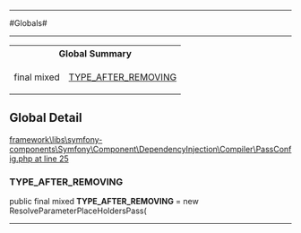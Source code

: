 - - -

#Globals#

- - -

<table id="summary_global" class="title">
<tr><th colspan="2" class="title">Global Summary</th></tr>
<tr>
<td>final  mixed</td>
<td class="description"><p class="name"><a href="#type_after_removing">TYPE_AFTER_REMOVING</a></p></td>
</tr>
</table>

<h2 id="detail_global">Global Detail</h2>

<a href="https://github.com/JeyDotC/Hirudo/blob/master/framework/libs/symfony-components/Symfony/Component/DependencyInjection/Compiler/PassConfig.php#L25" target='_blank'>framework\libs\symfony-components\Symfony\Component\DependencyInjection\Compiler\PassConfig.php at line 25</a>

<h3 id="TYPE_AFTER_REMOVING">TYPE_AFTER_REMOVING</h3>


public final  mixed **TYPE_AFTER_REMOVING** = new ResolveParameterPlaceHoldersPass(

<div class="details">
</div>

- - -

